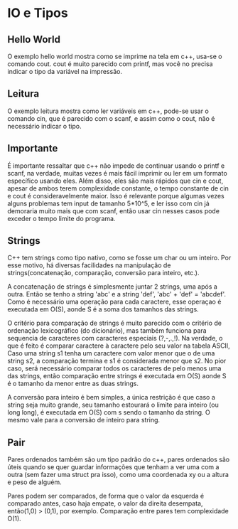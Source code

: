IO e Tipos
==========


Hello World
-----------


O exemplo hello world mostra como se imprime na tela em c++, usa-se o comando cout. cout é muito parecido com printf, mas você no precisa indicar o tipo da variável na impressão.

Leitura
-------

O exemplo leitura mostra como ler variáveis em c++, pode-se usar o comando cin, que é parecido com o scanf, e assim como o cout, não é necessário indicar o tipo.


Importante
----------

É importante ressaltar que c++ não impede de continuar usando o printf e scanf, na verdade, muitas vezes é mais fácil imprimir ou ler em um formato específico usando eles. Além disso, eles são mais rápidos que cin e cout, apesar de ambos terem complexidade constante, o tempo constante de cin e cout é consideravelmente maior. Isso é relevante porque algumas vezes alguns problemas tem input de tamanho 5*10^5, e ler isso com cin  já demoraria muito mais que com scanf, então usar cin nesses casos pode exceder o tempo limite do programa.



Strings
------

C++ tem strings como tipo nativo,  como se fosse um char ou um inteiro. Por esse motivo, há diversas facilidades na manipulação de strings(concatenação, comparação, conversão para inteiro, etc.). 

A concatenação de strings é simplesmente juntar 2 strings, uma após a outra. Então se tenho a string 'abc' e a string 'def',
'abc' + 'def' = 'abcdef'. Como é necessário uma operação para cada caractere, esse operaçao é executada em O(S), aonde S é a soma dos tamanhos das strings.

O critério para comparação de strings é muito parecido com o critério de ordenação lexicográfico (do dicionário), mas também funciona para sequencia de caracteres com caracteres especiais (?,-,.,!). Na verdade, o que é feito é comparar caractere à caractere pelo seu valor na tabela ASCII, Caso uma string s1 tenha um caractere com valor menor que o de uma string s2, a comparação termina e s1 é considerada menor que s2. No pior caso, será necessário comparar todos os caracteres de pelo menos uma das strings, então comparação entre strings é executada em O(S) aonde S é o tamanho da menor entre as duas strings.

A conversão para inteiro é bem simples, a única restrição é que caso a string seja muito grande, seu tamanho estourará o limite para inteiro (ou long long), é executada em O(S) com s sendo o tamanho da string. O mesmo vale para a conversão de inteiro para string.

Pair
----

Pares ordenados também são um tipo padrão do c++, pares ordenados são úteis quando se quer guardar informações que tenham a ver uma com a outra (sem fazer uma struct pra isso), como uma coordenada xy ou a altura e peso de alguém. 

Pares podem ser comparados, de forma que o valor da esquerda é comparado antes, caso haja empate, o valor da direita desempata, então(1,0) > (0,1), por exemplo. Comparação entre pares tem complexidade O(1). 
